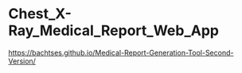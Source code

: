 # Chest_X-Ray_Medical_Report_Web_App

https://bachtses.github.io/Medical-Report-Generation-Tool-Second-Version/ 
